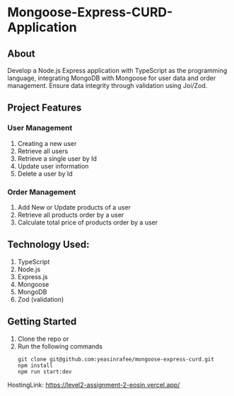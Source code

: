 # Mongoose-Express-CURD-Application

## About

Develop a Node.js Express application with TypeScript as the programming language, integrating MongoDB with Mongoose for user data and order management. Ensure data integrity through validation using Joi/Zod.

## Project Features

### User Management

1. Creating a new user
2. Retrieve all users
3. Retrieve a single user by Id
4. Update user information
5. Delete a user by Id

### Order Management

1. Add New or Update products of a user
2. Retrieve all products order by a user
3. Calculate total price of products order by a user

## Technology Used:

1. TypeScript
2. Node.js
3. Express.js
4. Mongoose
5. MongoDB
6. Zod (validation)

## Getting Started

1. Clone the repo or
2. Run the following commands
   ```
   git clone git@github.com:yeasinrafee/mongoose-express-curd.git
   npm install
   npm run start:dev
   ```

HostingLink: https://level2-assignment-2-eosin.vercel.app/
